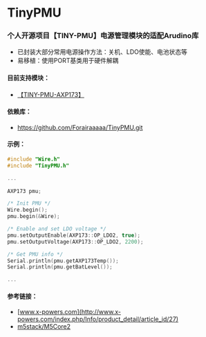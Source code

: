 # TinyPMU
### 个人开源项目【TINY-PMU】电源管理模块的适配Arudino库

- 已封装大部分常用电源操作方法：关机、LDO使能、电池状态等
- 易移植：使用PORT基类用于硬件解耦

#### 目前支持模块：

- [【TINY-PMU-AXP173】](https://github.com/Forairaaaaa/TINY-PMU-AXP173)

#### 依赖库：

- https://github.com/Forairaaaaa/TinyPMU.git

#### 示例：

```cpp
#include "Wire.h"
#include "TinyPMU.h"

...
    
AXP173 pmu;

/* Init PMU */
Wire.begin();
pmu.begin(&Wire);

/* Enable and set LDO voltage */
pmu.setOutputEnable(AXP173::OP_LDO2, true);
pmu.setOutputVoltage(AXP173::OP_LDO2, 2200);

/* Get PMU info */
Serial.println(pmu.getAXP173Temp());
Serial.println(pmu.getBatLevel());

...
```

#### 参考链接：

- [www.x-powers.com](http://www.x-powers.com/index.php/Info/product_detail/article_id/27)
- [m5stack/M5Core2](https://github.com/m5stack/M5Core2)

